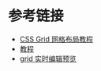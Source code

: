 # 参考链接

- [CSS Grid 网格布局教程](https://www.ruanyifeng.com/blog/2019/03/grid-layout-tutorial.html)
- [教程](https://www.jc2182.com/css/css-grid-container.html)
- [grid 实时编辑预览](https://www.jc2182.com/runcode.html?filename=css_grid_item_1&type=1&module=css)
